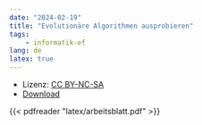 ```yaml
---
date: "2024-02-19"
title: "Evolutionäre Algorithmen ausprobieren"
tags:
    - informatik-ef
lang: de
latex: true
---
```

<!--more-->
- Lizenz: [CC BY-NC-SA](https://creativecommons.org/licenses/by-nc-sa/4.0/)
- [Download](latex/arbeitsblatt.pdf)

{{< pdfreader "latex/arbeitsblatt.pdf" >}}
